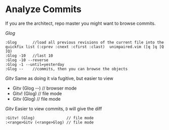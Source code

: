 # Analyze Commits

If you are the architect, repo master you might want to browse commits.

*Glog*
```
:Glog       //load all previous revisions of the current file into the quickfix list (:cprev :cnext :cfirst :clast)  unimpaired.vim ([q ]q [Q ]Q)
:Glog -10   //last 10
:Glog -10 --reverse
:Glog -1 --until=yesterday
:Glog --    //commits, then you can browse the objects
```

*Gitv*
Same as doing it via fugitive, but easier to view

- Gitv  (Glog --)           // browser mode
- Gitv! (Glog)              // file mode
- <range>Gitv (<range>Glog) // file mode


*Gitv*
Easier to view commits, `D` will give the diff
```
:Gitv! (Glog)              // file mode
:<range>Gitv (<range>Glog) // file mode
```

